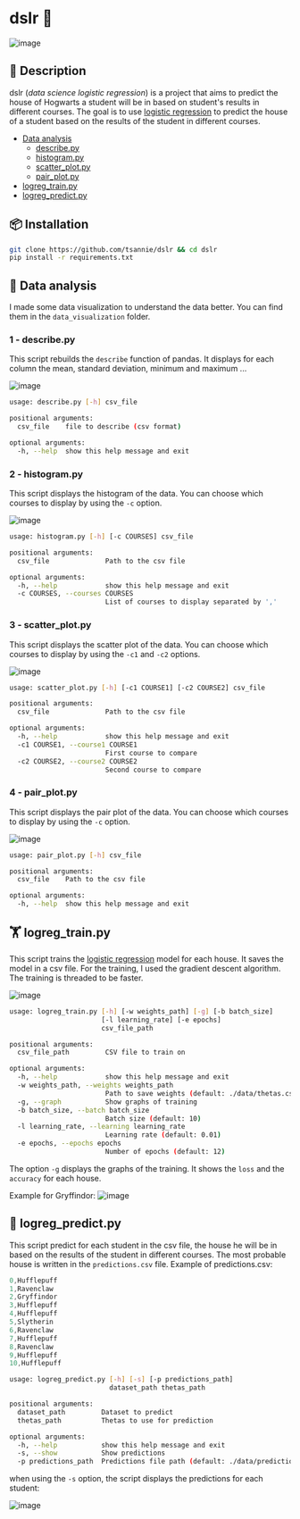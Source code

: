 # dslr 🧙

![image](https://i.imgur.com/l2tZKUo.jpg)

## 📝 Description

dslr (_data science logistic regression_) is a project that aims to predict the house of Hogwarts a student will be in based on student's results in different courses. The goal is to use [logistic regression](https://en.wikipedia.org/wiki/Logistic_regression) to predict the house of a student based on the results of the student in different courses.

- [Data analysis](#-data-analysis)
  - [describe.py](#1---describepy)
  - [histogram.py](#2---histogrampy)
  - [scatter_plot.py](#3---scatter_plotpy)
  - [pair_plot.py](#4---pair_plotpy)
- [logreg_train.py](#🏋️-logreg_trainpy)
- [logreg_predict.py](#🤯-logreg_predictpy)

## 📦 Installation

```bash
git clone https://github.com/tsannie/dslr && cd dslr
pip install -r requirements.txt
```

## 🧐 Data analysis

I made some data visualization to understand the data better. You can find them in the `data_visualization` folder.

### 1 - describe.py

This script rebuilds the `describe` function of pandas. It displays for each column the mean, standard deviation, minimum and maximum ...

![image](https://i.imgur.com/jhobmC1.png)

```bash
usage: describe.py [-h] csv_file

positional arguments:
  csv_file    file to describe (csv format)

optional arguments:
  -h, --help  show this help message and exit
```

### 2 - histogram.py

This script displays the histogram of the data. You can choose which courses to display by using the `-c` option.

![image](https://i.imgur.com/UPOsLWc.png)

```bash
usage: histogram.py [-h] [-c COURSES] csv_file

positional arguments:
  csv_file              Path to the csv file

optional arguments:
  -h, --help            show this help message and exit
  -c COURSES, --courses COURSES
                        List of courses to display separated by ','
```

### 3 - scatter_plot.py

This script displays the scatter plot of the data. You can choose which courses to display by using the `-c1` and `-c2` options.

![image](https://i.imgur.com/QddvVlL.png)

```bash
usage: scatter_plot.py [-h] [-c1 COURSE1] [-c2 COURSE2] csv_file

positional arguments:
  csv_file              Path to the csv file

optional arguments:
  -h, --help            show this help message and exit
  -c1 COURSE1, --course1 COURSE1
                        First course to compare
  -c2 COURSE2, --course2 COURSE2
                        Second course to compare
```

### 4 - pair_plot.py

This script displays the pair plot of the data. You can choose which courses to display by using the `-c` option.

![image](https://i.imgur.com/wxKpb45.png)

```bash
usage: pair_plot.py [-h] csv_file

positional arguments:
  csv_file    Path to the csv file

optional arguments:
  -h, --help  show this help message and exit
```

## 🏋️ logreg_train.py

This script trains the [logistic regression](https://en.wikipedia.org/wiki/Logistic_regression) model for each house. It saves the model in a csv file.
For the training, I used the gradient descent algorithm.
The training is threaded to be faster.

![image](https://i.imgur.com/TId7cRa.gif)

```bash
usage: logreg_train.py [-h] [-w weights_path] [-g] [-b batch_size]
                       [-l learning_rate] [-e epochs]
                       csv_file_path

positional arguments:
  csv_file_path         CSV file to train on

optional arguments:
  -h, --help            show this help message and exit
  -w weights_path, --weights weights_path
                        Path to save weights (default: ./data/thetas.csv)
  -g, --graph           Show graphs of training
  -b batch_size, --batch batch_size
                        Batch size (default: 10)
  -l learning_rate, --learning learning_rate
                        Learning rate (default: 0.01)
  -e epochs, --epochs epochs
                        Number of epochs (default: 12)
```

The option `-g` displays the graphs of the training. It shows the `loss` and the `accuracy` for each house.

Example for Gryffindor:
![image](https://i.imgur.com/ZJE6nWY.png)

## 🤯 logreg_predict.py

This script predict for each student in the csv file, the house he will be in based on the results of the student in different courses.
The most probable house is written in the `predictions.csv` file.
Example of predictions.csv:

```cs
0,Hufflepuff
1,Ravenclaw
2,Gryffindor
3,Hufflepuff
4,Hufflepuff
5,Slytherin
6,Ravenclaw
7,Hufflepuff
8,Ravenclaw
9,Hufflepuff
10,Hufflepuff
```

```bash
usage: logreg_predict.py [-h] [-s] [-p predictions_path]
                         dataset_path thetas_path

positional arguments:
  dataset_path         Dataset to predict
  thetas_path          Thetas to use for prediction

optional arguments:
  -h, --help           show this help message and exit
  -s, --show           Show predictions
  -p predictions_path  Predictions file path (default: ./data/predictions.csv)
```

when using the `-s` option, the script displays the predictions for each student:

![image](https://i.imgur.com/ImPqS1x.png)
